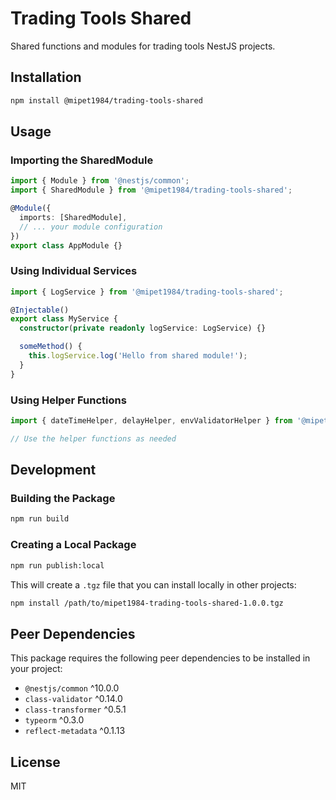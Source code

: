 # Trading Tools Shared

Shared functions and modules for trading tools NestJS projects.

## Installation

```bash
npm install @mipet1984/trading-tools-shared
```

## Usage

### Importing the SharedModule

```typescript
import { Module } from '@nestjs/common';
import { SharedModule } from '@mipet1984/trading-tools-shared';

@Module({
  imports: [SharedModule],
  // ... your module configuration
})
export class AppModule {}
```

### Using Individual Services

```typescript
import { LogService } from '@mipet1984/trading-tools-shared';

@Injectable()
export class MyService {
  constructor(private readonly logService: LogService) {}

  someMethod() {
    this.logService.log('Hello from shared module!');
  }
}
```

### Using Helper Functions

```typescript
import { dateTimeHelper, delayHelper, envValidatorHelper } from '@mipet1984/trading-tools-shared';

// Use the helper functions as needed
```

## Development

### Building the Package

```bash
npm run build
```

### Creating a Local Package

```bash
npm run publish:local
```

This will create a `.tgz` file that you can install locally in other projects:

```bash
npm install /path/to/mipet1984-trading-tools-shared-1.0.0.tgz
```

## Peer Dependencies

This package requires the following peer dependencies to be installed in your project:

- `@nestjs/common` ^10.0.0
- `class-validator` ^0.14.0
- `class-transformer` ^0.5.1
- `typeorm` ^0.3.0
- `reflect-metadata` ^0.1.13

## License

MIT
